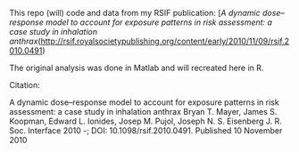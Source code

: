This repo (will) code and data from my RSIF publication: [*A dynamic dose–response model to account for exposure patterns in risk assessment: a case study in inhalation anthrax*(http://rsif.royalsocietypublishing.org/content/early/2010/11/09/rsif.2010.0491)

The original analysis was done in Matlab and will recreated here in R.

Citation:

A dynamic dose–response model to account for exposure patterns in risk assessment: a case study in inhalation anthrax
Bryan T. Mayer, James S. Koopman, Edward L. Ionides, Josep M. Pujol, Joseph N. S. Eisenberg
J. R. Soc. Interface 2010 -; DOI: 10.1098/rsif.2010.0491. Published 10 November 2010
